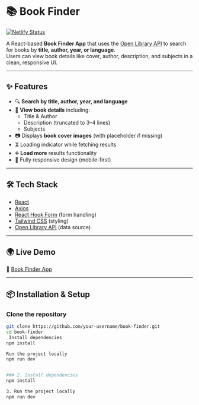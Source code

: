 # 📚 Book Finder

[![Netlify Status](https://api.netlify.com/api/v1/badges/your-badge-id/deploy-status)](https://bookfindermine.netlify.app/)

A React-based **Book Finder App** that uses the [Open Library API](https://openlibrary.org/developers/api) to search for books by **title, author, year, or language**.  
Users can view book details like cover, author, description, and subjects in a clean, responsive UI.

---

## ✨ Features
- 🔍 **Search by title, author, year, and language**
- 📑 **View book details** including:
  - Title & Author
  - Description (truncated to 3–4 lines)
  - Subjects
- 📷 Displays **book cover images** (with placeholder if missing)
- ⏳ Loading indicator while fetching results
- ➕ **Load more** results functionality
- 📱 Fully responsive design (mobile-first)

---

## 🛠️ Tech Stack
- [React](https://reactjs.org/)
- [Axios](https://axios-http.com/)
- [React Hook Form](https://react-hook-form.com/) (form handling)
- [Tailwind CSS](https://tailwindcss.com/) (styling)
- [Open Library API](https://openlibrary.org/developers/api) (data source)

---

## 🌍 Live Demo
🔗 [Book Finder App](https://bookfindermine.netlify.app/)

---

## 📦 Installation & Setup

###  Clone the repository
```bash
git clone https://github.com/your-username/book-finder.git
cd book-finder
 Install dependencies
npm install

Run the project locally
npm run dev


### 2. Install dependencies
npm install

3. Run the project locally
npm run dev
